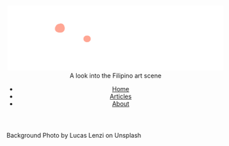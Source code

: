 <html>
<head>
<title>Seening | Main Page</title>
<style type="text/css">

header {background: #ffa694; margin: 0; padding-top: 20px; padding-bottom: 0px;
	font-family: "Impact", Charcoal, sans-serif; color: white; font-size: 150%
	position: fixed;
  top: 0;
  width: 100%;
	}

body {background-image: url("lucas-lenzi-6p8G9gOP_4E-unsplash.jpg"); background-size: cover; background-color: #b4d5cf}

div.main {font-family: "Helvetica", Arial, sans-serif;
	color: #246561; background: #e3f7f3;
	margin-left: 20%; margin-right: 20%; padding-left: 30px; padding-right: 30px; padding-top: 3px; padding-bottom: 3px; font-size: 13pt}

	div.main p { text-indent: 25px; }
	div.main a { color: #59877e }
	
h1 {font-family: "Impact", Charcoal, sans-serif; color: #e3f7f3; text-align: center;
	font-size: 32pt; background-color: #246561;} 

div.byline {font-family: Verdana, Geneva, sans-serif; background: transparent; color: white;
	margin-left: 21%; margin-right: 20%;
	padding-bottom: 1px; padding-left:20px; padding-right:20px;
	border-left: 5px solid #ffa694}

div.medium {font-family: "Helvetica", Arial, sans-serif;}

div.credits {font-family: "Helvetica", Arial, sans-serif; text-align: right; color: white}

div.cap {font-family: "Helvetica", Arial, sans-serif; text-align: center; color:  #59877e; font-size: small}
	div.cap a {color:  #ffa694}
	
div.light {color: #59877e; background: #b4d5cf}


ul {
  list-style-type: none;
  margin: 0;
  padding: 0;
  overflow: hidden;
 background-color: #59877e
  
}

li {
  float: left;
}

li a {
  display: block;
  color: white;
  text-align: center;
  padding: 14px 16px;
  text-decoration: none;
}

li a:hover {
  background-color: #246561;
}
	
	.active {
  background-color: #ffa694;
}
	

</style>


<header>
<center>
<img src="SeeningLogo.png" width="500" height="150" alt="Seening"></img>
 A look into the Filipino art scene
</center>
<ul>
  <li><a class="active" href="#home">Home</a></li>
  <li><a href="articles.html">Articles</a></li>
  <li><a href="#about">About</a></li>
</ul>
</header>
	
</head>



<body>



<div class="credits">

<p>Background Photo by Lucas Lenzi on Unsplash</p>

</div>
</body>
</html>
